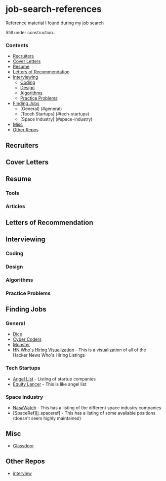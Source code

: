 job-search-references
=====================

Reference material I found during my job search

Still under construction...

### Contents

* [Recruiters](#recruiters)
* [Cover Letters](#cover-letters)
* [Resume](#resume)
* [Letters of Recommendation](#letters-of-recommendation)
* [Interviewing](#interviewing)
    * [Coding](#coding)
    * [Design](#design)
    * [Algorithms](#algorithms)
    * [Practice Problems](#practice-problems)
* [Finding Jobs](#finding-jobs)
    * [General] (#general)
    * [Teceh Startups] (#tech-startups)
    * [Space Industry] (#space-industry)
* [Misc](#misc)
* [Other Repos](#similar-github-repos)

## Recruiters

## Cover Letters

## Resume

### Tools

### Articles

## Letters of Recommendation

## Interviewing

### Coding

### Design

### Algorithms

### Practice Problems

## Finding Jobs

### General

* [Dice][j_dice]
* [Cyber Coders][j_cyber]
* [Monster][j_monster]
* [HN Who's Hiring Visualization][j_hn] - This is a visualization of all of the Hacker News Who's Hiring Listings

[J_cyber]: http://www.cybercoders.com/
[j_dice]: http://http://www.dice.com/
[j_hn]: http://gaganpreet.github.io/hn-hiring-mapped/src/web/
[j_monster]: http://www.monster.com/

### Tech Startups

* [Angel List][j_angel] - Listing of startup companies
* [Equity Lancer][j_eq] - This is like angel list

[j_angel]: https://angel.co/
[j_eq]: http://equitylancer.com/

### Space Industry

* [NasaWatch][j_nasawatch] - This has a listing of the different space industry companies
* [SpaceRef][j_spaceref] - This has a listing of some available positions (doesn't seem highly maintained)

[j_nasawatch]: http://nasawatch.com/
[j_spacref]: http://spaceref.biz/careers/

## Misc

* [Glassdoor][m_glassdoor]

[m_glassdoor]: http://www.glassdoor.com/index.htm

## Other Repos

* [interview][rep_and]

[rep_and]: https://github.com/andreis/interview
